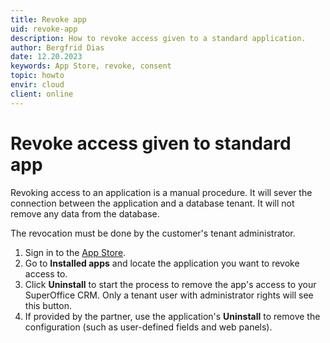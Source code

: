 ```yaml
---
title: Revoke app
uid: revoke-app
description: How to revoke access given to a standard application.
author: Bergfrid Dias
date: 12.20.2023
keywords: App Store, revoke, consent
topic: howto
envir: cloud
client: online
---
```


# Revoke access given to standard app

Revoking access to an application is a manual procedure. It will sever the connection between the application and a database tenant. It will not remove any data from the database.

The revocation must be done by the customer's tenant administrator.

1. Sign in to the [App Store][1].
2. Go to **Installed apps** and locate the application you want to revoke access to.
3. Click **Uninstall** to start the process to remove the app's access to your SuperOffice CRM. Only a tenant user with administrator rights will see this button. 
4. If provided by the partner, use the application's **Uninstall** to remove the configuration (such as user-defined fields and web panels).

<!-- Referenced links -->
[1]: http://online.superoffice.com/appstore
